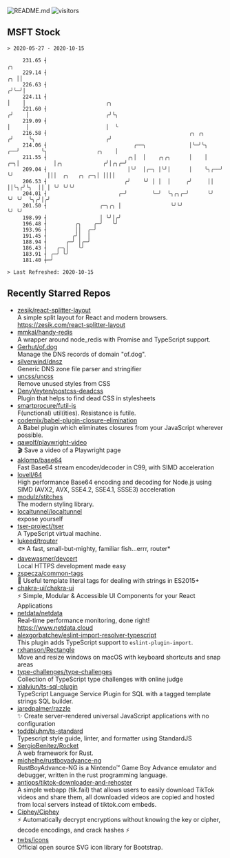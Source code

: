 ![README.md](https://github.com/Gerhut/Gerhut/workflows/README.md/badge.svg)
![visitors](https://visitors.vercel.app/Gerhut/Gerhut?token=8cf69d1f6813d272ef062726b6070c9be4ff72038cfe5a7ded7384a8da65d866)

## MSFT Stock

```
> 2020-05-27 - 2020-10-15

     231.65 ┤                                                                    ╭╮                              
     229.14 ┤                                                                 ╭╮ ││                              
     226.63 ┤                                                                ╭╯╰─╯│                              
     224.11 ┤                                                                │    │                          ╭╮  
     221.60 ┤                                                               ╭╯    │                         ╭╯╰╮ 
     219.09 ┤                                                               │     │                         │  ╰ 
     216.58 ┤                                              ╭╮ ╭╮           ╭╯     ╰╮                       ╭╯    
     214.06 ┤                            ╭──╮              │╰─╯╰╮       ╭──╯       ╰╮                ╭╮    │     
     211.55 ┤                          ╭╮│  │    ╭╮╭╮      │    │    ╭─╮│           │╭╮             ╭╯│╭╮╭─╯     
     209.04 ┤                          │╰╯  │╭─╮ │╰╯│      │    ╰╮╭──╯ ╰╯           │││  ╭╮   ╭╮ ╭─╮│ ││││       
     206.53 ┤                         ╭╯    ╰╯ │ │  │     ╭╯     ││                 ││╰╮╭╯╰╮  ││ │ ╰╯ ╰╯╰╯       
     204.01 ┤                       ╭─╯        ╰─╯  ╰╮╭╮╭─╯      ╰╯                 ╰╯ ╰╯  ╰╮╭╯│╭╯               
     201.50 ┤                 ╭─╮╭╮ │                ╰╯╰╯                                   ╰╯ ╰╯                
     198.99 ┤                 │ ╰╯│╭╯                                                                            
     196.48 ┤         ╭╮    ╭─╯   ╰╯                                                                             
     193.96 ┤         ││  ╭─╯                                                                                    
     191.45 ┤        ╭╯│  │                                                                                      
     188.94 ┤      ╭─╯ │╭─╯                                                                                      
     186.43 ┤   ╭─╮│   ╰╯                                                                                        
     183.91 ┤ ╭─╯ ╰╯                                                                                             
     181.40 ┼─╯                                                                                                  

> Last Refreshed: 2020-10-15
```

## Recently Starred Repos

- [zesik/react-splitter-layout](https://github.com/zesik/react-splitter-layout)  
  A simple split layout for React and modern browsers. https://zesik.com/react-splitter-layout
- [mmkal/handy-redis](https://github.com/mmkal/handy-redis)  
  A wrapper around node_redis with Promise and TypeScript support.
- [Gerhut/of.dog](https://github.com/Gerhut/of.dog)  
  Manage the DNS records of domain "of.dog".
- [silverwind/dnsz](https://github.com/silverwind/dnsz)  
  Generic DNS zone file parser and stringifier
- [uncss/uncss](https://github.com/uncss/uncss)  
  Remove unused styles from CSS
- [DenyVeyten/postcss-deadcss](https://github.com/DenyVeyten/postcss-deadcss)  
  Plugin that helps to find dead CSS in stylesheets
- [smartprocure/futil-js](https://github.com/smartprocure/futil-js)  
  F(unctional) util(ities). Resistance is futile.
- [codemix/babel-plugin-closure-elimination](https://github.com/codemix/babel-plugin-closure-elimination)  
  A Babel plugin which eliminates closures from your JavaScript wherever possible.
- [qawolf/playwright-video](https://github.com/qawolf/playwright-video)  
  🎬 Save a video of a Playwright page
- [aklomp/base64](https://github.com/aklomp/base64)  
  Fast Base64 stream encoder/decoder in C99, with SIMD acceleration
- [lovell/64](https://github.com/lovell/64)  
  High performance Base64 encoding and decoding for Node.js using SIMD (AVX2, AVX, SSE4.2, SSE4.1, SSSE3) acceleration
- [modulz/stitches](https://github.com/modulz/stitches)  
  The modern styling library.
- [localtunnel/localtunnel](https://github.com/localtunnel/localtunnel)  
  expose yourself
- [tser-project/tser](https://github.com/tser-project/tser)  
  A TypeScript virtual machine.
- [lukeed/trouter](https://github.com/lukeed/trouter)  
  :fish: A fast, small-but-mighty, familiar fish...errr, router*
- [davewasmer/devcert](https://github.com/davewasmer/devcert)  
  Local HTTPS development made easy
- [zspecza/common-tags](https://github.com/zspecza/common-tags)  
  🔖 Useful template literal tags for dealing with strings in ES2015+
- [chakra-ui/chakra-ui](https://github.com/chakra-ui/chakra-ui)  
  ⚡️ Simple, Modular & Accessible UI Components for your React Applications
- [netdata/netdata](https://github.com/netdata/netdata)  
  Real-time performance monitoring, done right! https://www.netdata.cloud
- [alexgorbatchev/eslint-import-resolver-typescript](https://github.com/alexgorbatchev/eslint-import-resolver-typescript)  
  This plugin adds TypeScript support to `eslint-plugin-import`.
- [rxhanson/Rectangle](https://github.com/rxhanson/Rectangle)  
  Move and resize windows on macOS with keyboard shortcuts and snap areas
- [type-challenges/type-challenges](https://github.com/type-challenges/type-challenges)  
  Collection of TypeScript type challenges with online judge
- [xialvjun/ts-sql-plugin](https://github.com/xialvjun/ts-sql-plugin)  
  TypeScript Language Service Plugin for SQL with a tagged template strings SQL builder.
- [jaredpalmer/razzle](https://github.com/jaredpalmer/razzle)  
  ✨ Create server-rendered universal JavaScript applications with no configuration
- [toddbluhm/ts-standard](https://github.com/toddbluhm/ts-standard)  
  Typescript style guide, linter, and formatter using StandardJS
- [SergioBenitez/Rocket](https://github.com/SergioBenitez/Rocket)  
  A web framework for Rust.
- [michelhe/rustboyadvance-ng](https://github.com/michelhe/rustboyadvance-ng)  
  RustBoyAdvance-NG is a Nintendo™ Game Boy Advance emulator and debugger, written in the rust programming language.
- [antiops/tiktok-downloader-and-rehoster](https://github.com/antiops/tiktok-downloader-and-rehoster)  
  A simple webapp (tik.fail) that allows users to easily download TikTok videos and share them, all downloaded videos are copied and hosted from local servers instead of tiktok.com embeds.
- [Ciphey/Ciphey](https://github.com/Ciphey/Ciphey)  
  ⚡ Automatically decrypt encryptions without knowing the key or cipher, decode encodings, and crack hashes ⚡
- [twbs/icons](https://github.com/twbs/icons)  
  Official open source SVG icon library for Bootstrap.
